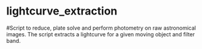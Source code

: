 # lightcurve_extraction
#Script to reduce, plate solve and perform photometry on raw astronomical images. The script extracts a lightcurve for a given moving object and filter band.
